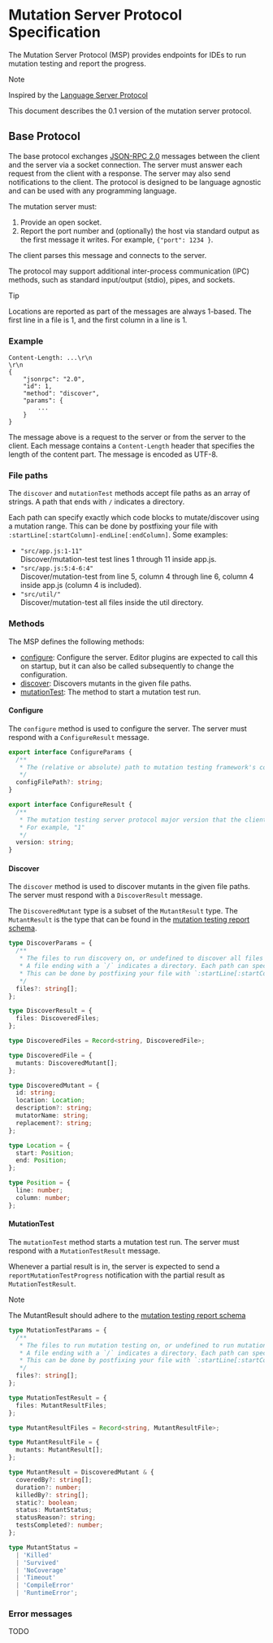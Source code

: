 # Mutation Server Protocol Specification

The Mutation Server Protocol (MSP) provides endpoints for IDEs to run mutation testing and report the progress.

> [!NOTE]  
> Inspired by the [Language Server Protocol](https://microsoft.github.io/language-server-protocol/overviews/lsp/overview/)

This document describes the 0.1 version of the mutation server protocol.

## Base Protocol

The base protocol exchanges [JSON-RPC 2.0](https://www.jsonrpc.org/) messages between the client and the server via a socket connection. The server must answer each request from the client with a response. The server may also send notifications to the client. The protocol is designed to be language agnostic and can be used with any programming language.

The mutation server must:

1. Provide an open socket.
2. Report the port number and (optionally) the host via standard output as the first message it writes. For example, `{"port": 1234 }`.

The client parses this message and connects to the server.

The protocol may support additional inter-process communication (IPC) methods, such as standard input/output (stdio), pipes, and sockets.

> [!TIP]
> Locations are reported as part of the messages are always 1-based. The first line in a file is 1, and the first column in a line is 1.

### Example

```
Content-Length: ...\r\n
\r\n
{
	"jsonrpc": "2.0",
	"id": 1,
	"method": "discover",
	"params": {
		...
	}
}
```

The message above is a request to the server or from the server to the client. Each message contains a `Content-Length` header that specifies the length of the content part. The message is encoded as UTF-8.

### File paths

The `discover` and `mutationTest` methods accept file paths as an array of strings. A path that ends with `/` indicates a directory.

Each path can specify exactly which code blocks to mutate/discover using a mutation range. This can be done by postfixing your file with `:startLine[:startColumn]-endLine[:endColumn]`. Some examples:

- `"src/app.js:1-11"` \
   Discover/mutation-test test lines 1 through 11 inside app.js.
- `"src/app.js:5:4-6:4"` \
   Discover/mutation-test from line 5, column 4 through line 6, column 4 inside app.js (column 4 is included).
- `"src/util/"` \
   Discover/mutation-test all files inside the util directory.

### Methods

The MSP defines the following methods:

- [configure](#configure): Configure the server. Editor plugins are expected to call this on startup, but it can also be called subsequently to change the configuration.
- [discover](#discover): Discovers mutants in the given file paths.
- [mutationTest](#mutationtest): The method to start a mutation test run.

#### Configure

The `configure` method is used to configure the server. The server must respond with a `ConfigureResult` message.

```ts
export interface ConfigureParams {
  /**
   * The (relative or absolute) path to mutation testing framework's config file to load.
   */
  configFilePath?: string;
}

export interface ConfigureResult {
  /**
   * The mutation testing server protocol major version that the client supports (major)
   * For example, "1"
   */
  version: string;
}
```

#### Discover

The `discover` method is used to discover mutants in the given file paths. The server must respond with a `DiscoverResult` message.

The `DiscoveredMutant` type is a subset of the `MutantResult` type. The `MutantResult` is the type that can be found in the [mutation testing report schema](https://github.com/stryker-mutator/mutation-testing-elements/blob/2902d56301cfdaa8ad2be59f3bca07bdf96f89b4/packages/report-schema/src/mutation-testing-report-schema.json#L37).

```ts
type DiscoverParams = {
  /**
   * The files to run discovery on, or undefined to discover all files in the current project.
   * A file ending with a `/` indicates a directory. Each path can specify exactly which code blocks to mutate/discover using a mutation range.
   * This can be done by postfixing your file with `:startLine[:startColumn]-endLine[:endColumn]`.
   */
  files?: string[];
};

type DiscoverResult = {
  files: DiscoveredFiles;
};

type DiscoveredFiles = Record<string, DiscoveredFile>;

type DiscoveredFile = {
  mutants: DiscoveredMutant[];
};

type DiscoveredMutant = {
  id: string;
  location: Location;
  description?: string;
  mutatorName: string;
  replacement?: string;
};

type Location = {
  start: Position;
  end: Position;
};

type Position = {
  line: number;
  column: number;
};
```

#### MutationTest

The `mutationTest` method starts a mutation test run. The server must respond with a `MutationTestResult` message.

Whenever a partial result is in, the server is expected to send a `reportMutationTestProgress` notification with the partial result as `MutationTestResult`.

> [!NOTE]
> The MutantResult should adhere to the [mutation testing report schema](https://github.com/stryker-mutator/mutation-testing-elements/blob/2902d56301cfdaa8ad2be59f3bca07bdf96f89b4/packages/report-schema/src/mutation-testing-report-schema.json#L37)

```ts
type MutationTestParams = {
  /**
   * The files to run mutation testing on, or undefined to run mutation testing on all files in the current project.
   * A file ending with a `/` indicates a directory. Each path can specify exactly which code blocks to mutate/discover using a mutation range.
   * This can be done by postfixing your file with `:startLine[:startColumn]-endLine[:endColumn]`.
   */
  files?: string[];
};

type MutationTestResult = {
  files: MutantResultFiles;
};

type MutantResultFiles = Record<string, MutantResultFile>;

type MutantResultFile = {
  mutants: MutantResult[];
};

type MutantResult = DiscoveredMutant & {
  coveredBy?: string[];
  duration?: number;
  killedBy?: string[];
  static?: boolean;
  status: MutantStatus;
  statusReason?: string;
  testsCompleted?: number;
};

type MutantStatus =
  | 'Killed'
  | 'Survived'
  | 'NoCoverage'
  | 'Timeout'
  | 'CompileError'
  | 'RuntimeError';
```

### Error messages

TODO
